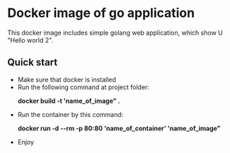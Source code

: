 <h1>Docker image of go application</h1>

<p>This docker image includes simple golang web application, which show U "Hello world 2".

<h2>Quick start</h2>
<ul>
<li>Make sure that docker is installed</li>
<li>Run the following command at project folder:
<p><b>docker build -t 'name_of_image" . </b> </li>
<li>Run the container by this command:
<p><b>docker run -d --rm -p 80:80 'name_of_container' 'name_of_image"</b></li>
<li>Enjoy</li>
</ul>